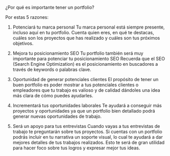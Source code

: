 ¿Por qué es importante tener un portfolio?

Por estas 5 razones: 

1. Potenciará tu marca personal
Tu marca personal está siempre presente, incluso aquí en tu portfolio. 
Cuenta quien eres, en qué te destacas, cuáles son los proyectos que has realizado y cuáles son tus próximos objetivos. 

2. Mejora tu posicionamiento SEO
Tu portfolio también será muy importante para potenciar tu posicionamiento SEO
Recuerda que el SEO (Search Engine Optimization) es el posicionamiento en buscadores a través de keywords o palabras clave. 

3. Oportunidad de generar potenciales clientes
El propósito de tener un buen portfolio es poder mostrar a tus potenciales clientes o empleadores que tu trabajo es valioso y de calidad dándoles una idea más clara de cómo puedes ayudarles. 

4. Incrementará tus oportunidades laborales
Te ayudará a conseguir más proyectos y oportunidades ya que un portfolio bien detallado podrá generar nuevas oportunidades de trabajo. 

5. Será un apoyo para tus entrevistas 
Cuando vayas a tus entrevistas de trabajo te preguntarán sobre tus proyectos. Si cuentas con un portfolio podrás incluir en tu narrativa un soporte visual, lo cual te ayudará a dar mejores detalles de tus trabajos realizados. Esto te será de gran utilidad para hacer foco sobre tus logros y expresar mejor tus ideas. 
